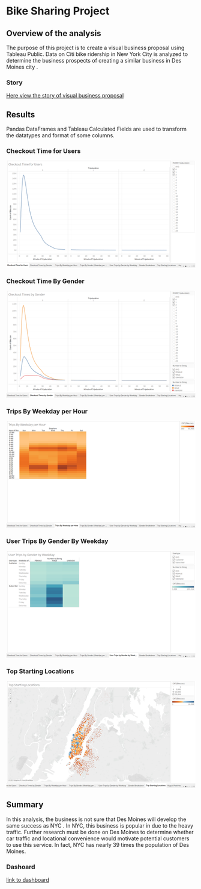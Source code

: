 # Bike Sharing Project
## Overview of the analysis

The purpose of this project is to create a visual business proposal using Tableau Public. Data on Citi bike ridership in New York City is analyzed to determine the business prospects of creating a similar business in Des Moines city . 

### Story 
[Here view the story of visual  business proposal](https://public.tableau.com/app/profile/nada4204/viz/StoryNYCCitibike/NYCCitibikeStory?publish=yes)

## Results

Pandas DataFrames and Tableau Calculated Fields are used to transform the datatypes and format of some columns.

### Checkout Time for Users
![image]( https://github.com/NadaAdem/Bike-Sharing-Project-/blob/main/resources/CheckTime%20for%20Users.png)



### Checkout Time By Gender 
![image](https://github.com/NadaAdem/Bike-Sharing-Project-/blob/main/resources/checkout%20times%20by%20Gender.png)



### Trips By Weekday per Hour 
![image]( https://github.com/NadaAdem/Bike-Sharing-Project-/blob/main/resources/Trips%20By%20weekday%20per%20Hour.png )

### User Trips By Gender By Weekday 
![image]( https://github.com/NadaAdem/Bike-Sharing-Project-/blob/main/resources/User%20Trips%20By%20Gender%20bY%20weekeday.png )


### Top Starting Locations
![image]( https://github.com/NadaAdem/Bike-Sharing-Project-/blob/main/resources/Top%20Strating%20Location.png )



## Summary

In this analysis, the business is not sure that Des Moines will develop the same success as NYC . In NYC, this business is popular in due to the heavy traffic. Further research must be done on Des Moines to determine whether car traffic and locational convenience would motivate potential customers to use this service. In fact, NYC has nearly 39 times the population of Des Moines.


### Dashoard
[link to dashboard](https://public.tableau.com/app/profile/nada4204/viz/StoryNYCCitibike/NYCCitibikeStory?publish=yes)

